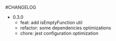 #CHANGELOG

* 0.3.0
    - feat: add isEmptyFunction util
    - refactor: some dependencies optimizations
    - chore: jest configuration  optimization
